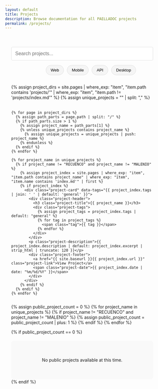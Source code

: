 ```yaml
---
layout: default
title: Projects
description: Browse documentation for all PAELLADOC projects
permalink: /projects/
---
```


<div class="projects-container">
  <div class="projects-header">
    <div class="search-container">
      <input type="text" id="projectSearch" placeholder="Search projects..." class="search-input">
      <div class="filter-tags">
        <button class="tag-filter active" data-tag="all">All</button>
        <button class="tag-filter" data-tag="web">Web</button>
        <button class="tag-filter" data-tag="mobile">Mobile</button>
        <button class="tag-filter" data-tag="api">API</button>
        <button class="tag-filter" data-tag="desktop">Desktop</button>
      </div>
    </div>
  </div>

  <div class="projects-grid" id="projectsGrid">
    {% assign project_dirs = site.pages | where_exp: "item", "item.path contains 'projects/'" | where_exp: "item", "item.path != 'projects/index.md'" %}
    {% assign unique_projects = "" | split: "," %}
    
    {% for page in project_dirs %}
      {% assign path_parts = page.path | split: "/" %}
      {% if path_parts.size > 1 %}
        {% assign project_name = path_parts[1] %}
        {% unless unique_projects contains project_name %}
          {% assign unique_projects = unique_projects | push: project_name %}
        {% endunless %}
      {% endif %}
    {% endfor %}
    
    {% for project_name in unique_projects %}
      {% if project_name != "RECUENCO" and project_name != "MALENIO" %}
        {% assign project_index = site.pages | where_exp: "item", "item.path contains project_name" | where_exp: "item", "item.name contains 'index.md'" | first %}
        {% if project_index %}
          <div class="project-card" data-tags="{{ project_index.tags | join: ' ' | default: 'general' }}">
            <div class="project-header">
              <h3 class="project-title">{{ project_name }}</h3>
              <div class="project-tags">
                {% assign project_tags = project_index.tags | default: "general" %}
                {% for tag in project_tags %}
                  <span class="tag">{{ tag }}</span>
                {% endfor %}
              </div>
            </div>
            <p class="project-description">{{ project_index.description | default: project_index.excerpt | strip_html | truncate: 120 }}</p>
            <div class="project-footer">
              <a href="{{ site.baseurl }}{{ project_index.url }}" class="project-link">View Project</a>
              <span class="project-date">{{ project_index.date | date: "%m/%d/%Y" }}</span>
            </div>
          </div>
        {% endif %}
      {% endif %}
    {% endfor %}
  </div>
  
  {% assign public_project_count = 0 %}
  {% for project_name in unique_projects %}
    {% if project_name != "RECUENCO" and project_name != "MALENIO" %}
      {% assign public_project_count = public_project_count | plus: 1 %}
    {% endif %}
  {% endfor %}
  
  {% if public_project_count == 0 %}
    <div class="no-projects">
      <p>No public projects available at this time.</p>
    </div>
  {% endif %}
</div>

<style>
  .projects-container {
    max-width: 1200px;
    margin: 0 auto;
    padding: 20px;
  }
  
  .projects-header {
    margin-bottom: 30px;
    text-align: center;
  }
  
  .search-container {
    margin: 20px 0;
  }
  
  .search-input {
    width: 100%;
    padding: 12px;
    border: 1px solid #ddd;
    border-radius: 4px;
    font-size: 16px;
    margin-bottom: 15px;
  }
  
  .filter-tags {
    display: flex;
    flex-wrap: wrap;
    justify-content: center;
    gap: 10px;
    margin-bottom: 20px;
  }
  
  .tag-filter {
    background-color: #f5f5f5;
    border: 1px solid #ddd;
    border-radius: 20px;
    padding: 8px 15px;
    cursor: pointer;
    transition: all 0.3s ease;
  }
  
  .tag-filter.active {
    background-color: var(--primary-color);
    color: white;
    border-color: var(--primary-color);
  }
  
  .projects-grid {
    display: grid;
    grid-template-columns: repeat(auto-fill, minmax(300px, 1fr));
    gap: 20px;
  }
  
  .project-card {
    border: 1px solid #ddd;
    border-radius: 8px;
    overflow: hidden;
    transition: transform 0.3s ease, box-shadow 0.3s ease;
    background-color: white;
    display: flex;
    flex-direction: column;
  }
  
  .project-card:hover {
    transform: translateY(-5px);
    box-shadow: 0 10px 20px rgba(0,0,0,0.1);
  }
  
  .project-header {
    padding: 15px;
    border-bottom: 1px solid #eee;
  }
  
  .project-title {
    margin: 0 0 10px 0;
    font-size: 18px;
  }
  
  .project-tags {
    display: flex;
    flex-wrap: wrap;
    gap: 5px;
  }
  
  .tag {
    background-color: #f0f0f0;
    color: #666;
    padding: 3px 8px;
    border-radius: 12px;
    font-size: 12px;
  }
  
  .project-description {
    padding: 15px;
    flex-grow: 1;
    color: #666;
    font-size: 14px;
  }
  
  .project-footer {
    padding: 15px;
    border-top: 1px solid #eee;
    display: flex;
    justify-content: space-between;
    align-items: center;
  }
  
  .project-link {
    background-color: var(--primary-color);
    color: white;
    padding: 8px 15px;
    border-radius: 4px;
    text-decoration: none;
    font-weight: 500;
    transition: background-color 0.3s ease;
  }
  
  .project-link:hover {
    background-color: #c94d1c;
    text-decoration: none;
  }
  
  .project-date {
    color: #999;
    font-size: 12px;
  }
  
  .no-projects {
    text-align: center;
    padding: 40px;
    background-color: #f9f9f9;
    border-radius: 8px;
    margin-top: 20px;
  }
  
  @media (max-width: 768px) {
    .projects-grid {
      grid-template-columns: 1fr;
    }
  }
</style>

<script>
  document.addEventListener('DOMContentLoaded', function() {
    const searchInput = document.getElementById('projectSearch');
    const projectCards = document.querySelectorAll('.project-card');
    const tagFilters = document.querySelectorAll('.tag-filter');
    
    // Search functionality
    searchInput.addEventListener('input', filterProjects);
    
    // Tag filtering
    tagFilters.forEach(button => {
      button.addEventListener('click', function() {
        tagFilters.forEach(btn => btn.classList.remove('active'));
        this.classList.add('active');
        filterProjects();
      });
    });
    
    function filterProjects() {
      const searchTerm = searchInput.value.toLowerCase();
      const activeTag = document.querySelector('.tag-filter.active').getAttribute('data-tag');
      
      projectCards.forEach(card => {
        const title = card.querySelector('.project-title').textContent.toLowerCase();
        const description = card.querySelector('.project-description').textContent.toLowerCase();
        const tags = card.getAttribute('data-tags').toLowerCase();
        
        const matchesSearch = title.includes(searchTerm) || description.includes(searchTerm);
        const matchesTag = activeTag === 'all' || tags.includes(activeTag);
        
        if (matchesSearch && matchesTag) {
          card.style.display = 'flex';
        } else {
          card.style.display = 'none';
        }
      });
    }
  });
</script>